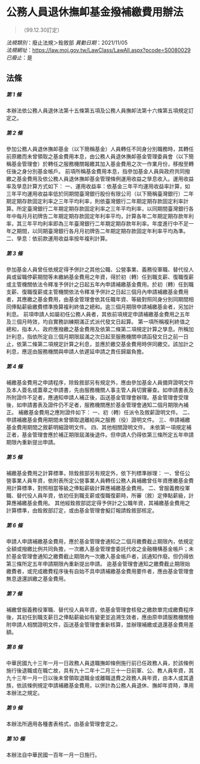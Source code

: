 # 公務人員退休撫卹基金撥補繳費用辦法
> （99.12.30訂定）

*法規類別*：廢止法規＞銓敘部
*異動日期*：2021/11/05  
*法規網址*：https://law.moj.gov.tw/LawClass/LawAll.aspx?pcode=S0080029
*已廢止*：是


## 法條
##### 第 1 條
本辦法依公務人員退休法第十五條第五項及公務人員撫卹法第十六條第五項規定訂定之。

##### 第 2 條
參加公務人員退休撫卹基金（以下簡稱基金）人員轉任不同身分別職務時，其轉任前原繳而未曾領取之基金費用本息，由公務人員退休撫卹基金管理委員會（以下簡稱基金管理會）於轉任之服務機關報繳其加入基金費用之次一作業月份，移撥至轉任後之身分別基金帳戶。
前項所稱基金費用本息，指參加基金人員與政府共同撥繳之基金費用及依公務人員退休撫卹基金管理條例運用收益之孳息收入。運用收益率及孳息計算方式如下：
一、運用收益率：依基金三年平均運用收益率計算，如三年平均運用收益率低於同期間臺灣銀行股份有限公司（以下簡稱臺灣銀行）二年期定期存款固定利率之三年平均利率，則依臺灣銀行二年期定期存款固定利率計算。所定臺灣銀行二年期定期存款固定利率之三年平均利率，以同期間臺灣銀行各年中每月月初牌告二年期定期存款固定年利率平均，計算各年二年期定期存款年利率，其三年平均利率即為三年臺灣銀行二年期定期存款年利率。年度進行中不足一年之期間，以同期臺灣銀行各月月初牌告二年期定期存款固定年利率平均為準。
二、孳息：依前款運用收益率按年複利計算。

##### 第 3 條
參加基金人員曾任依規定得予併計之其他公職、公營事業、義務役軍職、替代役人員或留職停薪期間等未繳納基金費用之年資，得於初（轉）任到職支薪、復職復薪或主管機關依法令釋准予併計之日起五年內申請補繳基金費用。於初（轉）任到職支薪、復職復薪或主管機關依法令釋准予併計之日起三個月內申請補繳基金費用者，其應繳之基金費用，由基金管理會依其任職年資、等級對照同身分別同期間相同俸點薪級繳費標準換算複利終值之總和。逾三個月期限申請補繳基金者，另加計利息。
前項申請人如屬初任公務人員者，其依前項規定申請補繳基金費用之五年及三個月時效，均自實務訓練期滿正式派代發文日起算。
第一項所稱複利終值之總和，指本人、政府應撥繳之基金費用及依第二條第二項規定計算之孳息。所稱加計利息，指依所定自三個月期限屆滿之次日起至服務機關申請函發文日之前一日止，依第二條第二項規定計算之利息，並應於繳交基金費用時併同繳交。該加計之利息，應逕由服務機關與申請人依遲延申請之責任歸屬負擔。

##### 第 4 條
補繳基金費用之申請程序，除銓敘部另有規定外，應由參加基金人員備齊證明文件及本人簽名或蓋章之申請書，先由服務機關人事主管人員切實審查。如申請書表及所附證件不足者，應通知申請人補正後，函送基金管理會辦理。基金管理會受理後，如申請書表及證件仍不足者，服務機關應於基金管理會通知二個月期限內補正。
補繳基金費用之應附證件如下：
一、初（轉）任派令及敘薪證明文件。
二、申請補繳基金費用期間未曾領取退離給與之服務（役）證明文件。
三、申請補繳基金費用期間之敘薪明細證明文件。
四、其他相關證明文件。
未依第一項規定補正者，基金管理會應於補正期限屆滿後退件。但申請人仍得依第三條所定五年申請期限內重新提出申請。

##### 第 5 條
補繳基金費用之計算標準，除銓敘部另有規定外，依下列標準辦理：
一、曾任公營事業人員年資，依附表所定公營事業人員轉任公務人員補繳曾任年資應繳基金費用計算標準，對照相當等級之俸點薪級計算應補繳基金費用。
二、曾服義務役軍職、替代役人員年資，依初任到職支薪或復職復薪時，所審（敘）定俸點薪級，計算應補繳基金費用。
其他經銓敘部認定得予併計之公職年資，其補繳基金費用之計算標準，由銓敘部訂定，或由基金管理會擬訂報請銓敘部核定。

##### 第 6 條
申請人申請補繳基金費用，應於基金管理會通知之二個月繳費截止期限內，依規定全額或撥繳比例共同負擔，一次繳入基金管理會委託代收之金融機構基金帳戶；未於基金管理會通知之繳費截止期限內一次繳入基金帳戶者，該通知作廢。但仍得依第三條所定五年申請期限內重新提出申請。
逾基金管理會通知之繳費截止期限始繳費者，或完成繳費程序後有自始不具申請補繳基金費用要件者，應由基金管理會無息退還誤繳之基金費用。

##### 第 7 條
補繳曾服義務役軍職、替代役人員年資，依基金管理會核發之繳款單完成繳費程序後，其初任到職支薪日之俸點薪級如有變更並追溯生效者，應由原申請服務機關檢附申請人相關證明文件，函送基金管理會重新核算，並辦理補繳或退還基金費用差額。

##### 第 8 條
中華民國九十三年一月一日政務人員退職撫卹條例施行前已任政務人員，於該條例施行後退職或在職亡故，具有九十二年十二月三十一日前軍、公、教人員年資，其九十三年一月一日以後未曾領取退職金或離職退費之政務人員年資，由本人或其遺族，依該條例規定申請補繳基金費用，以併計為公務人員退休、撫卹年資時，準用本辦法之規定。

##### 第 9 條
本辦法所適用各種書表格式，由基金管理會定之。

##### 第 10 條
本辦法自中華民國一百年一月一日施行。


